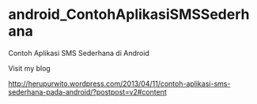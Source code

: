 android_ContohAplikasiSMSSederhana
==================================

Contoh Aplikasi SMS Sederhana di Android

Visit my blog 

http://herupurwito.wordpress.com/2013/04/11/contoh-aplikasi-sms-sederhana-pada-android/?postpost=v2#content
